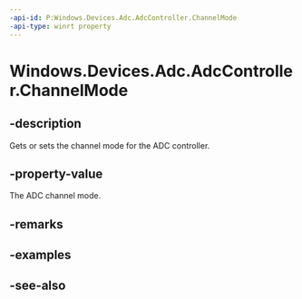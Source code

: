 ```yaml
---
-api-id: P:Windows.Devices.Adc.AdcController.ChannelMode
-api-type: winrt property
---
```


<!-- Property syntax
public Windows.Devices.Adc.AdcChannelMode ChannelMode { get;  set; }
-->

# Windows.Devices.Adc.AdcController.ChannelMode

## -description
Gets or sets the channel mode for the ADC controller.

## -property-value
The ADC channel mode.

## -remarks

## -examples

## -see-also
